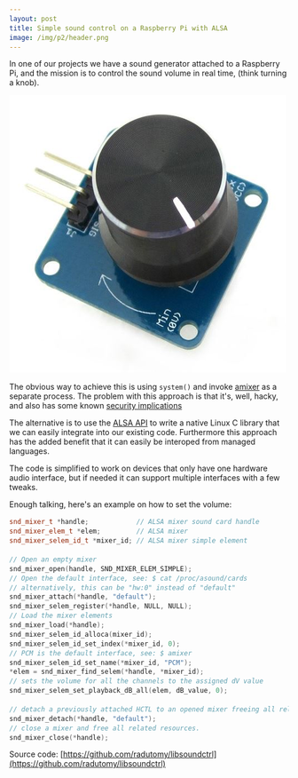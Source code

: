 ```yaml
---	
layout: post	
title: Simple sound control on a Raspberry Pi with ALSA
image: /img/p2/header.png
---	
```


In one of our projects we have a sound generator attached to a Raspberry Pi, and the mission is to control the sound volume in real time, (think turning a knob).

![alt text][1]

The obvious way to achieve this is using `system()` and invoke [amixer](http://tldp.org/HOWTO/Alsa-sound-6.html) as a separate process. The problem with this approach is that it's, well, hacky, and also has some known [security implications](https://wiki.sei.cmu.edu/confluence/pages/viewpage.action?pageId=87152177)

The alternative is to use the [ALSA API](https://www.alsa-project.org/alsa-doc/alsa-lib/) to write a native Linux C library that we can easily integrate into our existing code. Furthermore this approach has the added benefit that it can easily be interoped from managed languages.

The code is simplified to work on devices that only have one hardware audio interface, but if needed it can support multiple interfaces with a few tweaks.

Enough talking, here's an example on how to set the volume:

```cpp
snd_mixer_t *handle;            // ALSA mixer sound card handle
snd_mixer_elem_t *elem;         // ALSA mixer
snd_mixer_selem_id_t *mixer_id; // ALSA mixer simple element

// Open an empty mixer
snd_mixer_open(handle, SND_MIXER_ELEM_SIMPLE);
// Open the default interface, see: $ cat /proc/asound/cards
// alternatively, this can be "hw:0" instead of "default"
snd_mixer_attach(*handle, "default");
snd_mixer_selem_register(*handle, NULL, NULL);
// Load the mixer elements
snd_mixer_load(*handle);
snd_mixer_selem_id_alloca(mixer_id);
snd_mixer_selem_id_set_index(*mixer_id, 0);
// PCM is the default interface, see: $ amixer
snd_mixer_selem_id_set_name(*mixer_id, "PCM");
*elem = snd_mixer_find_selem(*handle, *mixer_id);
// sets the volume for all the channels to the assigned dV value
snd_mixer_selem_set_playback_dB_all(elem, dB_value, 0);

// detach a previously attached HCTL to an opened mixer freeing all related resources.
snd_mixer_detach(*handle, "default");
// close a mixer and free all related resources.
snd_mixer_close(*handle);

```

Source code: [https://github.com/radutomy/libsoundctrl](https://github.com/radutomy/libsoundctrl)

[1]: https://raw.githubusercontent.com/radutomy/radutomy.github.io/master/img/p2/img1.JPG